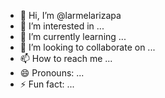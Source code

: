 - 👋 Hi, I’m @larmelarizapa
- 👀 I’m interested in ...
- 🌱 I’m currently learning ...
- 💞️ I’m looking to collaborate on ...
- 📫 How to reach me ...
- 😄 Pronouns: ...
- ⚡ Fun fact: ...

<!---
larmelarizapa/larmelarizapa is a ✨ special ✨ repository because its `README.md` (this file) appears on your GitHub profile.
You can click the Preview link to take a look at your changes.
--->
